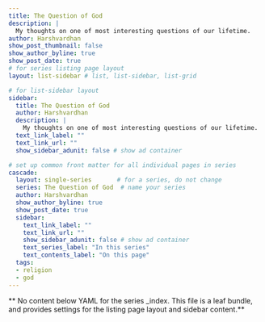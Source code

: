```yaml
---
title: The Question of God
description: |
  My thoughts on one of most interesting questions of our lifetime.
author: Harshvardhan
show_post_thumbnail: false
show_author_byline: true
show_post_date: true
# for series listing page layout
layout: list-sidebar # list, list-sidebar, list-grid

# for list-sidebar layout
sidebar: 
  title: The Question of God
  author: Harshvardhan
  description: |
    My thoughts on one of most interesting questions of our lifetime.
  text_link_label: ""
  text_link_url: ""
  show_sidebar_adunit: false # show ad container

# set up common front matter for all individual pages in series
cascade:
  layout: single-series       # for a series, do not change
  series: The Question of God  # name your series
  author: Harshvardhan
  show_author_byline: true
  show_post_date: true
  sidebar:
    text_link_label: ""
    text_link_url: ""
    show_sidebar_adunit: false # show ad container
    text_series_label: "In this series" 
    text_contents_label: "On this page" 
  tags:
  - religion
  - god
---
```


** No content below YAML for the series _index. This file is a leaf bundle, and provides settings for the listing page layout and sidebar content.**
